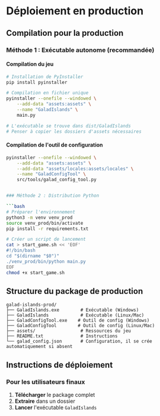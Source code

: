 # Déploiement en production

## Compilation pour la production

### Méthode 1 : Exécutable autonome (recommandée)


#### Compilation du jeu

```bash
# Installation de PyInstaller
pip install pyinstaller

# Compilation en fichier unique
pyinstaller --onefile --windowed \
    --add-data "assets:assets" \
    --name "GaladIslands" \
    main.py

# L'exécutable se trouve dans dist/GaladIslands
# Penser à copier les dossiers d'assets nécessaires
```

#### Compilation de l'outil de configuration

```bash
pyinstaller --onefile --windowed \
    --add-data "assets:assets" \
    --add-data "assets/locales:assets/locales" \
    --name "GaladConfigTool" \
    src/tools/galad_config_tool.py


### Méthode 2 : Distribution Python

```bash
# Préparer l'environnement
python3 -m venv venv_prod
source venv_prod/bin/activate
pip install -r requirements.txt

# Créer un script de lancement
cat > start_game.sh << 'EOF'
#!/bin/bash
cd "$(dirname "$0")"
./venv_prod/bin/python main.py
EOF
chmod +x start_game.sh
```

## Structure du package de production

```
galad-islands-prod/
├── GaladIslands.exe        # Exécutable (Windows)
├── GaladIslands            # Exécutable (Linux/Mac)
├── GaladConfigTool.exe    # Outil de config (Windows)
├── GaladConfigTool        # Outil de config (Linux/Mac)
├── assets/                 # Ressources du jeu
├── README.txt              # Instructions
└── galad_config.json       # Configuration, il se crée automatiquement si absent
```

## Instructions de déploiement

### Pour les utilisateurs finaux

1. **Télécharger** le package complet
2. **Extraire** dans un dossier
3. **Lancer** l'exécutable `GaladIslands`
